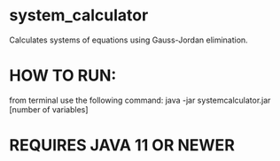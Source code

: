 # system_calculator
Calculates systems of equations using Gauss-Jordan elimination.

# HOW TO RUN:
from terminal use the following command:
java -jar systemcalculator.jar [number of variables]

# REQUIRES JAVA 11 OR NEWER
